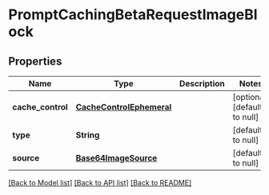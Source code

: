 # PromptCachingBetaRequestImageBlock
## Properties

| Name | Type | Description | Notes |
|------------ | ------------- | ------------- | -------------|
| **cache\_control** | [**CacheControlEphemeral**](CacheControlEphemeral.md) |  | [optional] [default to null] |
| **type** | **String** |  | [default to null] |
| **source** | [**Base64ImageSource**](Base64ImageSource.md) |  | [default to null] |

[[Back to Model list]](../README.md#documentation-for-models) [[Back to API list]](../README.md#documentation-for-api-endpoints) [[Back to README]](../README.md)

